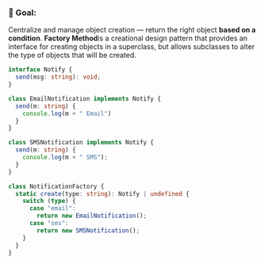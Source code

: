 ### 🔹 Goal:

Centralize and manage object creation — return the right object **based on a condition**. **Factory Method**is a creational design pattern that
provides an interface for creating objects in a superclass, but allows subclasses to alter the type of objects that will be created.

```ts
interface Notify {
  send(msg: string): void;
}

class EmailNotification implements Notify {
  send(m: string) {
    console.log(m + " Email")
  }
}

class SMSNotification implements Notify {
  send(m: string) {
    console.log(m + " SMS");
  }
}

class NotificationFactory {
  static create(type: string): Notify | undefined {
    switch (type) {
      case "email":
        return new EmailNotification();
      case "sms":
        return new SMSNotification();
    }
  }
}
```